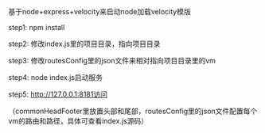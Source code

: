 基于node+express+velocity来启动node加载velocity模版

step1: npm install

step2: 修改index.js里的项目目录，指向项目目录

step3: 修改routesConfig里的json文件来相对指向项目目录里的vm

step4: node index.js启动服务

step5: http://127.0.0.1:8181访问

（commonHeadFooter里放置头部和尾部，routesConfig里的json文件配置每个vm的路由和路径，具体可查看index.js源码）